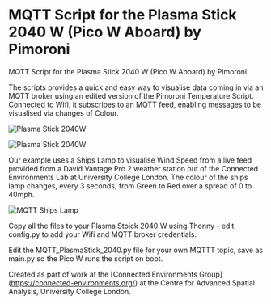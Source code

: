 # MQTT Script for the Plasma Stick 2040 W (Pico W Aboard) by Pimoroni
MQTT Script for the Plasma Stick 2040 W (Pico W Aboard) by Pimoroni

The scripts provides a quick and easy way to visualise data coming in via an MQTT broker using an edited version of the Pimoroni Temperature Script. Connected to Wifi, it subscribes to an MQTT feed, enabling messages to be visualised via changes of Colour. 

![Plasma Stick 2040W ](https://cdn.shopify.com/s/files/1/0174/1800/products/plasma-stick-2040w-2_768x768.jpg?v=1666709554)

![Plasma Stick 2040W ](https://shop.pimoroni.com/products/plasma-stick-2040-w?variant=40359072301139)


Our example uses a Ships Lamp to visualise Wind Speed from a live feed provided from a David Vantage Pro 2 weather station out of the Connected Environments Lab at University College London. The colour of the ships lamp changes, every 3 seconds, from Green to Red over a spread of 0 to 40mph. 


![MQTT Ships Lamp](https://connected-environments.org/wp-content/uploads/2022/11/IMG_1495-scaled.jpeg)

Copy all the files to your Plasma Stoick 2040 W using Thonny - edit config.py to add your Wifi and MQTT broker credentials.

Edit the MQTT_PlasmaStick_2040.py file for your own MQTTT topic, save as main.py so the Pico W runs the script on boot.

Created as part of work at the [Connected Environments Group] (https://connected-environments.org/) at the Centre for Advanced Spatial Analysis, University College London.
